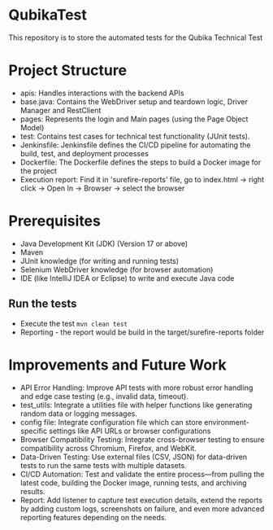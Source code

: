 # QubikaTest
This repository is to store the automated tests for the Qubika Technical Test

# Project Structure
- apis: Handles interactions with the backend APIs
- base.java: Contains the WebDriver setup and teardown logic, Driver Manager and RestClient
- pages: Represents the login and Main pages (using the Page Object Model)
- test: Contains test cases for technical test functionality (JUnit tests).
- Jenkinsfile: Jenkinsfile defines the CI/CD pipeline for automating the build, test, and deployment processes
- Dockerfile: The Dockerfile defines the steps to build a Docker image for the project
- Execution report: Find it in 'surefire-reports' file, go to index.html -> right click -> Open In -> Browser -> select the browser

# Prerequisites
- Java Development Kit (JDK) (Version 17 or above)
- Maven
- JUnit knowledge (for writing and running tests)
- Selenium WebDriver knowledge (for browser automation)
- IDE (like IntelliJ IDEA or Eclipse) to write and execute Java code

## Run the tests
- Execute the test
  ```mvn clean test```
- Reporting - the report would be build in the target/surefire-reports folder

# Improvements and Future Work
- API Error Handling: Improve API tests with more robust error handling and edge case testing (e.g., invalid data, timeout).
- test_utils: Integrate a utilities file with helper functions like generating random data or logging messages.
- config file: Integrate configuration file which can store environment-specific settings like API URLs or browser configurations
- Browser Compatibility Testing: Integrate cross-browser testing to ensure compatibility across Chromium, Firefox, and WebKit.
- Data-Driven Testing: Use external files (CSV, JSON) for data-driven tests to run the same tests with multiple datasets.
- CI/CD Automation: Test and validate the entire process—from pulling the latest code, building the Docker image, running tests, and archiving results.
- Report: Add listener to capture test execution details, extend the reports by adding custom logs, screenshots on failure, and even more advanced reporting features depending on the needs.